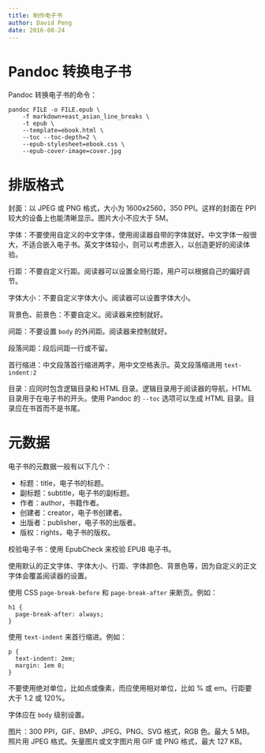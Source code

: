 ```yaml
---
title: 制作电子书
author: David Peng
date: 2016-08-24
---
```


# Pandoc 转换电子书

Pandoc 转换电子书的命令：

    pandoc FILE -o FILE.epub \
        -f markdown+east_asian_line_breaks \
        -t epub \
        --template=ebook.html \
        --toc --toc-depth=2 \
        --epub-stylesheet=ebook.css \
        --epub-cover-image=cover.jpg

# 排版格式

封面：以 JPEG 或 PNG 格式，大小为 1600x2560，350 PPI。这样的封面在 PPI 较大的设备上也能清晰显示。图片大小不应大于 5M。

字体：不要使用自定义的中文字体，使用阅读器自带的字体就好。中文字体一般很大，不适合嵌入电子书。英文字体较小，则可以考虑嵌入，以创造更好的阅读体验。

行距：不要自定义行距。阅读器可以设置全局行距，用户可以根据自己的偏好调节。

字体大小：不要自定义字体大小。阅读器可以设置字体大小。

背景色、前景色：不要自定义。阅读器来控制就好。

间距：不要设置 `body` 的外间距。阅读器来控制就好。

段落间距：段后间距一行或不留。

首行缩进：中文段落首行缩进两字，用中文空格表示。英文段落缩进用 `text-indent:2`

目录：应同时包含逻辑目录和 HTML 目录。逻辑目录用于阅读器的导航，HTML 目录用于在电子书的开头。使用 Pandoc 的 `--toc` 选项可以生成 HTML 目录。目录应在书首而不是书尾。

# 元数据

电子书的元数据一般有以下几个：

- 标题：title，电子书的标题。
- 副标题：subtitle，电子书的副标题。
- 作者：author，书籍作者。
- 创建者：creator，电子书创建者。
- 出版者：publisher，电子书的出版者。
- 版权：rights，电子书的版权。

校验电子书：使用 EpubCheck 来校验 EPUB 电子书。

使用默认的正文字体、字体大小、行距、字体颜色、背景色等，因为自定义的正文字体会覆盖阅读器的设置。

使用 CSS `page-break-before` 和 `page-break-after` 来断页。例如：

    h1 {
      page-break-after: always;
    }

使用 `text-indent` 来首行缩进。例如：

    p {
      text-indent: 2em;
      margin: 1em 0;
    }

不要使用绝对单位，比如点或像素，而应使用相对单位，比如 % 或 em。行距要大于 1.2 或 120%。

字体应在 `body` 级别设置。

图片：300 PPI，GIF、BMP、JPEG、PNG、SVG 格式，RGB 色。最大 5 MB。照片用 JPEG 格式。矢量图片或文字图片用 GIF 或 PNG 格式，最大 127 KB。
